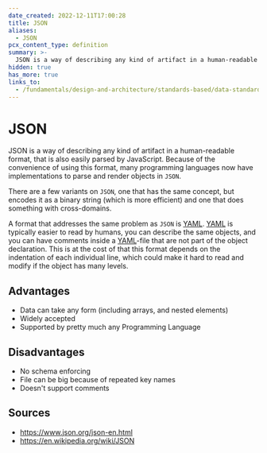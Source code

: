 ```yaml
---
date_created: 2022-12-11T17:00:28
title: JSON
aliases:
  - JSON
pcx_content_type: definition
summary: >-
  JSON is a way of describing any kind of artifact in a human-readable format, that is also easily parsed by JavaScript. Because of the convenience of using this format, many programming languages now have implementations to parse and render objects in `JSON`.
hidden: true
has_more: true
links_to:
  - /fundamentals/design-and-architecture/standards-based/data-standards/yaml
---
```


# JSON

JSON is a way of describing any kind of artifact in a human-readable format, that is also easily parsed by JavaScript. Because of the convenience of using this format, many programming languages now have implementations to parse and render objects in `JSON`.

There are a few variants on `JSON`, one that has the same concept, but encodes it as a binary string (which is more efficient) and one that does something with cross-domains.

A format that addresses the same problem as `JSON` is [YAML](/fundamentals/design-and-architecture/standards-based/data-standards/yaml). [YAML](/fundamentals/design-and-architecture/standards-based/data-standards/yaml) is typically easier to read by humans, you can describe the same objects, and you can have comments inside a [YAML](/fundamentals/design-and-architecture/standards-based/data-standards/yaml)-file that are not part of the object declaration. This is at the cost of that this format depends on the indentation of each individual line, which could make it hard to read and modify if the object has many levels.

## Advantages

- Data can take any form (including arrays, and nested elements)
- Widely accepted
- Supported by pretty much any Programming Language

## Disadvantages

- No schema enforcing
- File can be big because of repeated key names
- Doesn't support comments

## Sources

- https://www.json.org/json-en.html
- https://en.wikipedia.org/wiki/JSON
